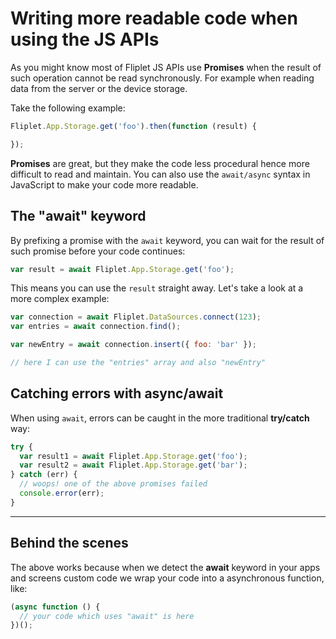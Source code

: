 # Writing more readable code when using the JS APIs

As you might know most of Fliplet JS APIs use **Promises** when the result of such operation cannot be read synchronously. For example when reading data from the server or the device storage.

Take the following example:

```js
Fliplet.App.Storage.get('foo').then(function (result) {

});
```

**Promises** are great, but they make the code less procedural hence more difficult to read and maintain. You can also use the `await/async` syntax in JavaScript to make your code more readable.

## The "await" keyword

By prefixing a promise with the `await` keyword, you can wait for the result of such promise before your code continues:

```js
var result = await Fliplet.App.Storage.get('foo');
```

This means you can use the `result` straight away. Let's take a look at a more complex example:

```js
var connection = await Fliplet.DataSources.connect(123);
var entries = await connection.find();

var newEntry = await connection.insert({ foo: 'bar' });

// here I can use the "entries" array and also "newEntry"
```

## Catching errors with async/await

When using `await`, errors can be caught in the more traditional **try/catch** way:

```js
try {
  var result1 = await Fliplet.App.Storage.get('foo');
  var result2 = await Fliplet.App.Storage.get('bar');
} catch (err) {
  // woops! one of the above promises failed
  console.error(err);
}
```

---

## Behind the scenes

The above works because when we detect the **await** keyword in your apps and screens custom code we wrap your code into a asynchronous function, like:

```js
(async function () {
  // your code which uses "await" is here
})();
```
